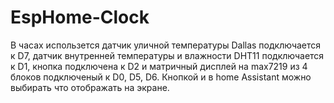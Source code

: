 # EspHome-Clock
В часах использется датчик уличной температуры Dallas подключается к D7, датчик внутренней температуры и влажности DHT11 подключается к D1,
кнопка подключена к D2 и матричный дисплей на max7219 из 4 блоков подключеный к D0, D5, D6.
Кнопкой и в home Assistant можно выбирать что отображать на экране.
